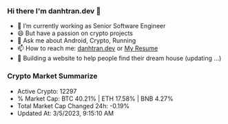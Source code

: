 ### Hi there I'm danhtran.dev 👋

- 🔭 I’m currently working as Senior Software Engineer
- 😄 But have a passion on crypto projects
- 💬 Ask me about Android, Crypto, Running 
- 📫 How to reach me: <a href="https://danhtran.dev" target="_blank">danhtran.dev</a> or <a href="Dan-Resume.pdf" target="_blank">My Resume</a>
- 🌱 Building a website to help people find their dream house (updating ...)

### Crypto Market Summarize
- Active Crypto: 12297
- % Market Cap: BTC 40.21% | ETH 17.58% | BNB 4.27%
- Total Market Cap Changed 24h: -0.19%
- Updated At: 3/5/2023, 9:15:10 AM
